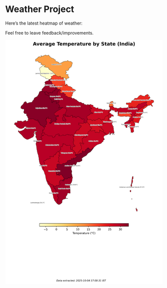 # Weather Project

Here’s the latest heatmap of weather:

Feel free to leave feedback/improvements.

![India Heatmap](docs/assets/india_heatmap.png?v=E10559)
